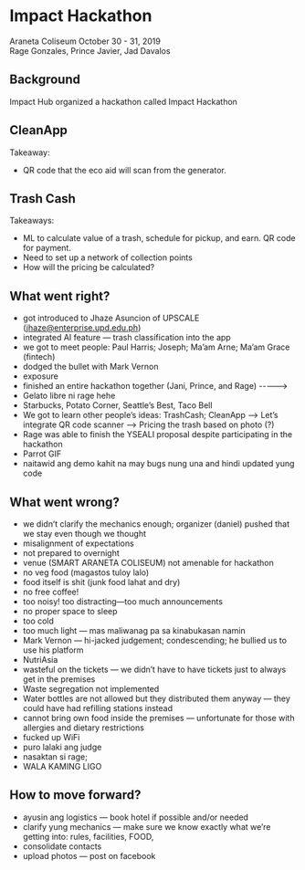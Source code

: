 # Impact Hackathon
Araneta Coliseum
October 30 - 31, 2019
<br>Rage Gonzales, Prince Javier, Jad Davalos

## Background
Impact Hub organized a hackathon called Impact Hackathon

## CleanApp
Takeaway: 
* QR code that the eco aid will scan from the generator.

## Trash Cash
Takeaways: 
* ML to calculate value of a trash, schedule for pickup, and earn. QR code for payment.
* Need to set up a network of collection points
* How will the pricing be calculated?

## What went right?
- got introduced to Jhaze Asuncion of UPSCALE (jhaze@enterprise.upd.edu.ph)
- integrated AI feature — trash classification into the app
- we got to meet people: Paul Harris; Joseph; Ma’am Arne; Ma’am Grace (fintech)
- dodged the bullet with Mark Vernon
- exposure
- finished an entire hackathon together (Jani, Prince, and Rage)
-----> 
- Gelato libre ni rage hehe
- Starbucks, Potato Corner, Seattle’s Best, Taco Bell
- We got to learn other people’s ideas: TrashCash; CleanApp
——> Let’s integrate QR code scanner
——> Pricing the trash based on photo (?)
- Rage was able to finish the YSEALI proposal despite participating in the hackathon
- Parrot GIF
- naitawid ang demo kahit na may bugs nung una and hindi updated yung code

## What went wrong?
- we didn’t clarify the mechanics enough; organizer (daniel) pushed that we stay even though we thought 
- misalignment of expectations
- not prepared to overnight
- venue (SMART ARANETA COLISEUM) not amenable for hackathon
- no veg food (magastos tuloy lalo)
- food itself is shit (junk food lahat and dry)
- no free coffee!
- too noisy! too distracting—too much announcements
- no proper space to sleep
- too cold
- too much light — mas maliwanag pa sa kinabukasan namin
- Mark Vernon — hi-jacked judgement; condescending; he bullied us to use his platform
- NutriAsia
- wasteful on the tickets — we didn’t have to have tickets just to always get in the premises
- Waste segregation not implemented
- Water bottles are not allowed but they distributed them anyway — they could have had refilling stations instead
- cannot bring own food inside the premises — unfortunate for those with allergies and dietary restrictions
- fucked up WiFi
- puro lalaki ang judge
- nasaktan si rage; 
- WALA KAMING LIGO

## How to move forward?
- ayusin ang logistics — book hotel if possible and/or needed
- clarify yung mechanics — make sure we know exactly what we’re getting into: rules, facilities, FOOD, 
- consolidate contacts
- upload photos — post on facebook
